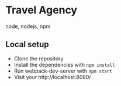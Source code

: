 # Travel Agency
node, nodejs, npm
## Local setup

- Clone the repository
- Install the dependencies with `npm install`
- Run webpack-dev-server with `npm start`
- Visit your http://localhost:8080/
